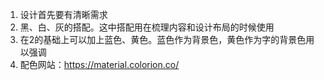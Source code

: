 1. 设计首先要有清晰需求
2. 黑、白、灰的搭配。这中搭配用在梳理内容和设计布局的时候使用
3. 在2的基础上可以加上蓝色、黄色。蓝色作为背景色，黄色作为字的背景色用以强调
4. 配色网站：https://material.colorion.co/
